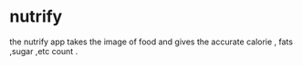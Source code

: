 # nutrify
the nutrify app takes the image of food and gives the accurate calorie , fats ,sugar ,etc count .
